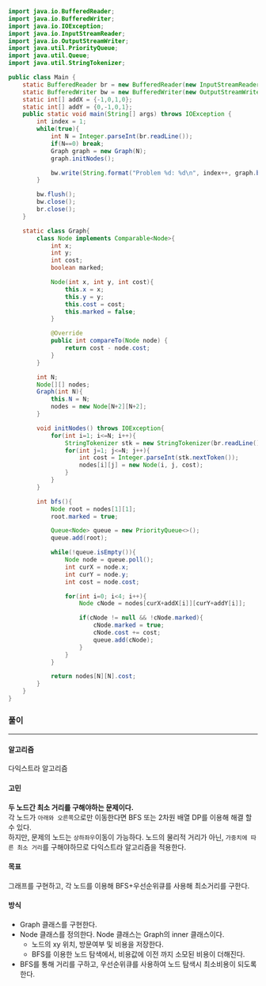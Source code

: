 ``` java
import java.io.BufferedReader;
import java.io.BufferedWriter;
import java.io.IOException;
import java.io.InputStreamReader;
import java.io.OutputStreamWriter;
import java.util.PriorityQueue;
import java.util.Queue;
import java.util.StringTokenizer;

public class Main {
    static BufferedReader br = new BufferedReader(new InputStreamReader(System.in));
    static BufferedWriter bw = new BufferedWriter(new OutputStreamWriter(System.out));
    static int[] addX = {-1,0,1,0};
    static int[] addY = {0,-1,0,1};
    public static void main(String[] args) throws IOException {
        int index = 1;
        while(true){
            int N = Integer.parseInt(br.readLine());
            if(N==0) break;
            Graph graph = new Graph(N);
            graph.initNodes();

            bw.write(String.format("Problem %d: %d\n", index++, graph.bfs()));
        }

        bw.flush();
        bw.close();
        br.close();
    }

    static class Graph{
        class Node implements Comparable<Node>{
            int x;
            int y;
            int cost;
            boolean marked;

            Node(int x, int y, int cost){
                this.x = x;
                this.y = y;
                this.cost = cost;
                this.marked = false;
            }

            @Override
            public int compareTo(Node node) {
                return cost - node.cost;
            }
        }

        int N;
        Node[][] nodes;
        Graph(int N){
            this.N = N;
            nodes = new Node[N+2][N+2];
        }

        void initNodes() throws IOException{
            for(int i=1; i<=N; i++){
                StringTokenizer stk = new StringTokenizer(br.readLine());
                for(int j=1; j<=N; j++){
                    int cost = Integer.parseInt(stk.nextToken());
                    nodes[i][j] = new Node(i, j, cost);
                }
            }
        }

        int bfs(){
            Node root = nodes[1][1];
            root.marked = true;

            Queue<Node> queue = new PriorityQueue<>();
            queue.add(root);

            while(!queue.isEmpty()){
                Node node = queue.poll();
                int curX = node.x;
                int curY = node.y;
                int cost = node.cost;

                for(int i=0; i<4; i++){
                    Node cNode = nodes[curX+addX[i]][curY+addY[i]];

                    if(cNode != null && !cNode.marked){
                        cNode.marked = true;
                        cNode.cost += cost;
                        queue.add(cNode);
                    }
                }
            }

            return nodes[N][N].cost;
        }
    }
}
```

### 풀이
---
#### 알고리즘
다익스트라 알고리즘

#### 고민
**두 노드간 최소 거리를 구해야하는 문제이다.**<br>
각 노드가 `아래와 오른쪽`으로만 이동한다면 BFS 또는 2차원 배열 DP를 이용해 해결 할 수 있다. <br>
하지만, 문제의 노드는 `상하좌우`이동이 가능하다. 노드의 물리적 거리가 아닌, `가중치에 따른 최소 거리`를 구해야하므로 다익스트라 알고리즘을 적용한다.

#### 목표
그래프를 구현하고, 각 노드를 이용해 BFS+우선순위큐를 사용해 최소거리를 구한다.

#### 방식
- Graph 클래스를 구현한다.
- Node 클래스를 정의한다. Node 클래스는 Graph의 inner 클래스이다.
    - 노드의 xy 위치, 방문여부 및 비용을 저장한다.
    - BFS를 이용한 노드 탐색에서, 비용값에 이전 까지 소모된 비용이 더해진다.
- BFS를 통해 거리를 구하고, 우선순위큐를 사용하여 노드 탐색시 최소비용이 되도록한다.
